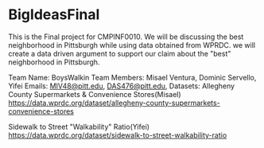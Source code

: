 # BigIdeasFinal
This is the Final project for CMPINF0010. We will be discussing the best neighborhood in Pittsburgh while using data obtained from WPRDC. we will create a data driven argument to support our claim about the "best" neighborhood in Pittsburgh.

Team Name: BoysWalkin
Team Members: Misael Ventura, Dominic Servello, Yifei 
Emails: MIV48@pitt.edu, DAS476@pitt.edu, 
Datasets: Allegheny County Supermarkets & Convenience Stores(Misael) https://data.wprdc.org/dataset/allegheny-county-supermarkets-convenience-stores


Sidewalk to Street "Walkability" Ratio(Yifei) https://data.wprdc.org/dataset/sidewalk-to-street-walkability-ratio
